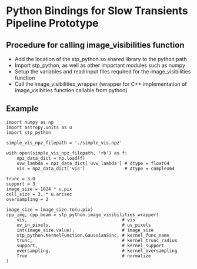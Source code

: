 # Python Bindings for Slow Transients Pipeline Prototype
## Procedure for calling image_visibilities function
- Add the location of the stp_python.so shared library to the python path
- Import stp_python, as well as other important modules such as numpy
- Setup the variables and read input files required for the image_visibilities function
- Call the image_visibilities_wrapper (wrapper for C++ implementation of image_visibities function callable from python)

## Example
```
import numpy as np
import astropy.units as u
import stp_python

simple_vis_npz_filepath = './simple_vis.npz'

with open(simple_vis_npz_filepath, 'rb') as f:
	npz_data_dict = np.load(f)
	uvw_lambda = npz_data_dict['uvw_lambda'] # dtype = float64
	vis = npz_data_dict['vis']               # dtype = complex64

trunc = 3.0
support = 3
image_size = 1024 * u.pix
cell_size = 3. * u.arcsec
oversampling = 2

image_size = image_size.to(u.pix)
cpp_img, cpp_beam = stp_python.image_visibilities_wrapper(
	vis,                                    # vis
	uv_in_pixels,                           # uv_pixels
	int(image_size.value),                  # image_size
	stp_python.KernelFunction.GaussianSinc, # kernel_func_name
	trunc,                                  # kernel_trunc_radius
	support,                                # kernel_support
	oversampling,                           # kernel_oversampling
	True                                    # normalize
)
```

